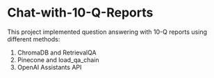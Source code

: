 # Chat-with-10-Q-Reports

This project implemented question answering with 10-Q reports using different methods:
1. ChromaDB and RetrievalQA
2. Pinecone and load_qa_chain
3. OpenAI Assistants API
